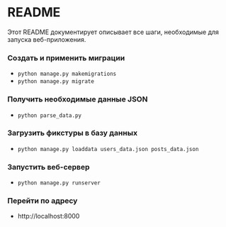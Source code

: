 README
=====================

Этот README документирует описывает все шаги, необходимые для запуска веб-приложения.

### Создать и применить миграции

* `python manage.py makemigrations`
* `python manage.py migrate`

### Получить необходимые данные JSON

* `python parse_data.py`

### Загрузить фикстуры в базу данных

* `python manage.py loaddata users_data.json posts_data.json`

### Запустить веб-сервер 

* `python manage.py runserver`

### Перейти по адресу

* http://localhost:8000

